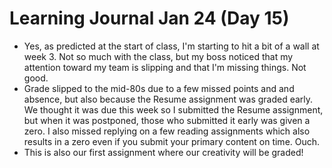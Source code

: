 <h1>Learning Journal Jan 24 (Day 15)</h1>
<ul>
<li>Yes, as predicted at the start of class, I'm starting to hit a bit of a wall at week 3.  Not so much with the class, but my boss noticed that my attention toward my team is slipping and that I'm missing things.  Not good.</li>  
<li>Grade slipped to the mid-80s due to a few missed points and and absence, but also because the Resume assignment was graded early.  We thought it was due this week so I submitted the Resume assignment, but when it was postponed, those who submitted it early was given a zero.  I also missed replying on a few reading assignments which also results in a zero even if you submit your primary content on time.  Ouch.</li>
<li>This is also our first assignment where our creativity will be graded!</li>
</ul>